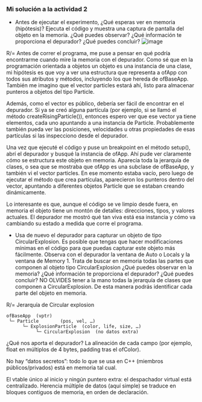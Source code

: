 ### Mi solución a la actividad 2

- Antes de ejecutar el experimento, ¿Qué esperas ver en memoria (hipótesis)? Ejecuta el código y
muestra una captura de pantalla del objeto en la memoria. ¿Qué puedes observar? ¿Qué información te proporciona el depurador? ¿Qué puedes concluir?
![image](https://github.com/user-attachments/assets/592fa48c-6b49-4329-aa1e-cf15819cfea6)

R/= Antes de correr el programa, me puse a pensar en qué podría encontrarme cuando mire la memoria con el depurador. 
Como sé que en la programación orientada a objetos un objeto es una instancia de una clase, mi hipótesis es que voy a ver una estructura que representa a 
ofApp con todos sus atributos y métodos, incluyendo los que hereda de ofBaseApp. También me imagino que el vector particles estará ahí, listo para almacenar punteros a objetos del tipo Particle.

Además, como el vector es público, debería ser fácil de encontrar en el depurador. Si ya se creó alguna partícula 
(por ejemplo, si se llamó el método createRisingParticle()), entonces espero ver que ese vector ya tiene elementos, cada uno 
apuntando a una instancia de Particle. Probablemente también pueda ver las posiciones, velocidades u otras propiedades de esas partículas si las inspecciono desde el depurador.

Una vez que ejecuté el código y puse un breakpoint en el método setup(), abrí el depurador y busqué la instancia de ofApp. Ahí pude ver 
claramente cómo se estructura este objeto en memoria. Aparecía toda la jerarquía de clases, o sea que se mostraba que ofApp es una subclase de 
ofBaseApp, y también vi el vector particles. En ese momento estaba vacío, pero luego de ejecutar el método que crea partículas, aparecieron los 
punteros dentro del vector, apuntando a diferentes objetos Particle que se estaban creando dinámicamente.

Lo interesante es que, aunque el código se ve limpio desde fuera, en memoria el objeto tiene un montón de detalles: 
direcciones, tipos, y valores actuales. El depurador me mostró qué tan viva está esa instancia y cómo va cambiando su estado a medida que corre el programa.

- Usa de nuevo el depurador para capturar un objeto de tipo CircularExplosion. Es posible que tengas que hacer modificaciones mínimas en el código para que puedas capturar este objeto más fácilmente.
Observa con el depurador la ventana de Auto o Locals y la ventana de Memory 1. Trata de buscar en memoria todas las partes que componen al objeto tipo CircularExplosion ¿Qué puedes observar en la memoria?
¿Qué información te proporciona el depurador?
¿Qué puedes concluir? NO OLVIDES tener a la mano todas la jerarquía de clases que componen a CircularExplosion. De esta manera podrás identificar cada parte del objeto en memoria.

R/= Jerarquía de Circular explosion
```
ofBaseApp  (vptr)
 └─ Particle        (pos, vel, …)
      └─ ExplosionParticle  (color, life, size, …)
           └─ CircularExplosion  (no datos extra)
```

¿Qué nos aporta el depurador?
La alineación de cada campo (por ejemplo, float en múltiplos de 4 bytes, padding tras el ofColor).

No hay “datos secretos”: todo lo que se usa en C++ (miembros públicos/privados) está en memoria tal cual.

El vtable único al inicio y ningún puntero extra: el despachador virtual está centralizado.
Herencia múltiple de datos (aquí simple) se traduce en bloques contiguos de memoria, en orden de declaración.
